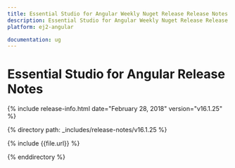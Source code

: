 ```yaml
---
title: Essential Studio for Angular Weekly Nuget Release Release Notes  
description: Essential Studio for Angular Weekly Nuget Release Release Notes  
platform: ej2-angular

documentation: ug
---
```


# Essential Studio for  Angular  Release Notes  

{% include release-info.html date="February 28, 2018"  version="v16.1.25" %} 

{% directory path: _includes/release-notes/v16.1.25 %}

{% include {{file.url}} %}

{% enddirectory %}


